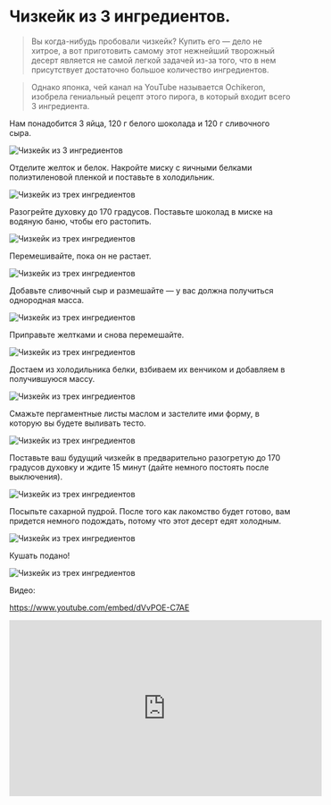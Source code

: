 # Чизкейк из 3 ингредиентов.
> Вы когда-нибудь пробовали чизкейк? Купить его — дело не хитрое, а вот приготовить самому этот нежнейший творожный десерт является не самой легкой задачей из-за того, что в нем присутствует достаточно большое количество ингредиентов.

> Однако японка, чей канал на YouTube называется Ochikeron, изобрела гениальный рецепт этого пирога, в который входит всего 3 ингредиента.

Нам понадобится 3 яйца, 120 г белого шоколада и 120 г сливочного сыра.

![Чизкейк из 3 ингредиентов][id1]

Отделите желток и белок. Накройте миску с яичными белками полиэтиленовой пленкой и поставьте в холодильник.

![Чизкейк из трех ингредиентов][id2]

Разогрейте духовку до 170 градусов. Поставьте шоколад в миске на водяную баню, чтобы его растопить.

![Чизкейк из трех ингредиентов][id3]

Перемешивайте, пока он не растает.

![Чизкейк из трех ингредиентов][id4]

Добавьте сливочный сыр и размешайте — у вас должна получиться однородная масса.

![Чизкейк из трех ингредиентов][id5]

Приправьте желтками и снова перемешайте.

![Чизкейк из трех ингредиентов][id6]

Достаем из холодильника белки, взбиваем их венчиком и добавляем в получившуюся массу.

![Чизкейк из трех ингредиентов][id7]

Смажьте пергаментные листы маслом и застелите ими форму, в которую вы будете выливать тесто.

![Чизкейк из трех ингредиентов][id8]

Поставьте ваш будущий чизкейк в предварительно разогретую до 170 градусов духовку и ждите 15 минут (дайте немного постоять после выключения).

![Чизкейк из трех ингредиентов][id9]

Посыпьте сахарной пудрой. После того как лакомство будет готово, вам придется немного подождать, потому что этот десерт едят холодным.

![Чизкейк из трех ингредиентов][id10]

Кушать подано!

![Чизкейк из трех ингредиентов][id11]

Видео:

https://www.youtube.com/embed/dVvPOE-C7AE

<iframe width="560" height="315" src="https://www.youtube.com/embed/dVvPOE-C7AE" frameborder="0" allowfullscreen></iframe>

[id1]: /images/Kulinar/Desert/chizkeik-01.jpg 'Чизкейк из 3 ингредиентов'
[id2]: /images/Kulinar/Desert/chizkeik-02.jpg 'Чизкейк из 3 ингредиентов'
[id3]: /images/Kulinar/Desert/chizkeik-03.jpg 'Чизкейк из 3 ингредиентов'
[id4]: /images/Kulinar/Desert/chizkeik-04.jpg 'Чизкейк из 3 ингредиентов'
[id5]: /images/Kulinar/Desert/chizkeik-05.jpg 'Чизкейк из 3 ингредиентов'
[id6]: /images/Kulinar/Desert/chizkeik-06.jpg 'Чизкейк из 3 ингредиентов'
[id7]: /images/Kulinar/Desert/chizkeik-07.jpg 'Чизкейк из 3 ингредиентов'
[id8]: /images/Kulinar/Desert/chizkeik-08.jpg 'Чизкейк из 3 ингредиентов'
[id9]: /images/Kulinar/Desert/chizkeik-09.jpg 'Чизкейк из 3 ингредиентов'
[id10]:/images/Kulinar/Desert/chizkeik-10.jpg 'Чизкейк из 3 ингредиентов'
[id11]:/images/Kulinar/Desert/chizkeik-11.jpg 'Чизкейк из 3 ингредиентов'
